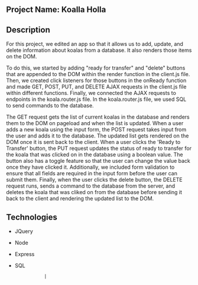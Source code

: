 Project Name: Koalla Holla
------------


Description
-----------
For this project, we edited an app so that it allows us to add, update, and delete information about koalas from a database. It also renders those items on the DOM. 

To do this, we started by adding "ready for transfer" and "delete" buttons that are appended to the DOM within the render function in the client.js file. Then, we created click listeners for those buttons in the onReady function and made GET, POST, PUT, and DELETE AJAX requests in the client.js file within different functions. Finally, we connected the AJAX requests to endpoints in the koala.router.js file. In the koala.router.js file, we used SQL to send commands to the database.

The GET request gets the list of current koalas in the database and renders them to the DOM on pageload and when the list is updated. When a user adds a new koala using the input form, the POST request takes input from the user and adds it to the database. The updated list gets rendered on the DOM once it is sent back to the client. When a user clicks the 'Ready to Transfer' button, the PUT request updates the status of ready to transfer for the koala that was clicked on in the database using a boolean value. The button also has a toggle feature so that the user can change the value back once they have clicked it. Additionally, we included form validation to ensure that all fields are required  in the input form before the user can submit them. Finally, when the user clicks the delete button, the DELETE request runs, sends a command to the database from the server, and deletes the koala that was cliked on from the database before sending it back to the client and rendering the updated list to the DOM. 


Technologies
------------
* JQuery
* Node
* Express
* SQL

                 |









